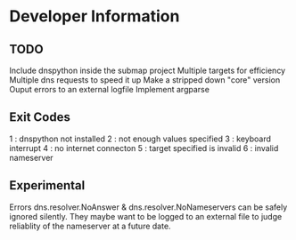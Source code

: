 Developer Information
=====================

TODO
----
Include dnspython inside the submap project
Multiple targets for efficiency 
Multiple dns requests to speed it up
Make a stripped down "core" version
Ouput errors to an external logfile
Implement argparse

Exit Codes
----------
1 : dnspython not installed
2 : not enough values specified
3 : keyboard interrupt
4 : no internet connecton
5 : target specified is invalid
6 : invalid nameserver

Experimental
------------
Errors dns.resolver.NoAnswer & dns.resolver.NoNameservers
can be safely ignored silently. They maybe want to
be logged to an external file to judge reliablity
of the nameserver at a future date.